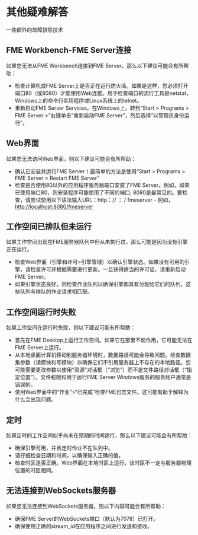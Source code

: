# 其他疑难解答

一些额外的故障排除技术

## FME Workbench-FME Server连接

如果您无法从FME Workbench连接到FME Server，那么以下建议可能会有所帮助：

* 检查计算机或FME Server上是否正在运行防火墙。如果是这样，您必须打开端口80（或8080）才能使用Web连接。用于检查端口的流行工具是netstat，Windows上的命令行实用程序或Linux系统上的telnet。
* 重新启动FME Server Services。在Windows上，转到“Start &gt; Programs &gt; FME Server &gt;”右键单击“重新启动FME Server”，然后选择“以管理员身份运行”。

## Web界面

如果您无法访问Web界面，则以下建议可能会有所帮助：

* 确认已安装并运行FME Server！最简单的方法是使用“Start &gt; Programs &gt; FME Server &gt; Restart FME Server”
* 检查是否使用80以外的应用程序服务器端口安装了FME Server。例如，如果已使用端口80，则安装程序可能使用了不同的端口; 8080是最常见的。要检查，请尝试使用以下语法输入URL：http：// ： / fmeserver - 例如，[http://localhost:8080/fmeserver](http://localhost:8080/fmeserver)

## 工作空间已排队但未运行

如果工作空间出现在FME服务器队列中但从未执行过，那么可能是因为没有引擎正在运行。

* 检查Web界面（引擎和许可&gt;引擎管理）以确认引擎状态。如果没有可用的引擎，请检查许可并根据需要进行更新。一旦获得适当的许可证，请重新启动FME Server。
* 如果引擎状态良好，则检查作业队列以确保引擎都具有分配给它们的队列，这些队列与排队的作业请求相匹配。

## 工作空间运行时失败

如果工作空间在运行时失败，则以下建议可能有所帮助：

* 首先在FME Desktop上运行工作空间。如果它在那里不起作用，它可能无法在FME Server上运行。
* 从本地桌面计算机移动到服务器环境时，数据路径可能会导致问题。检查数据集参数（读模块和写模块）以确保它们不引用服务器上不存在的本地路径。您可能需要更改参数以使用“资源”对话框（“浏览”）而不是文件路径对话框（“指定位置”）。文件权限和用于运行FME Server Windows服务的服务帐户通常是错误的。
* 使用Web界面中的“作业”&gt;“已完成”检查FME日志文件。这可能有助于解释为什么会出现问题。

## 定时

如果定时的工作空间似乎尚未在预期的时间运行，那么以下建议可能会有所帮助：

* 确保引擎可用，并且定时作业不在队列中。
* 请仔细检查日期和时间，以确保输入正确的值。
* 检查时区是否正确。Web界面在本地时区上运行，该时区不一定与服务器物理位置的时区相同。

## 无法连接到WebSockets服务器

如果您无法连接到WebSockets服务器，则以下内容可能会有所帮助：

* 确保FME Server的WebSockets端口（默认为7078）已打开。
* 确保使用正确的stream\_id在应用程序之间进行发送和接收。

